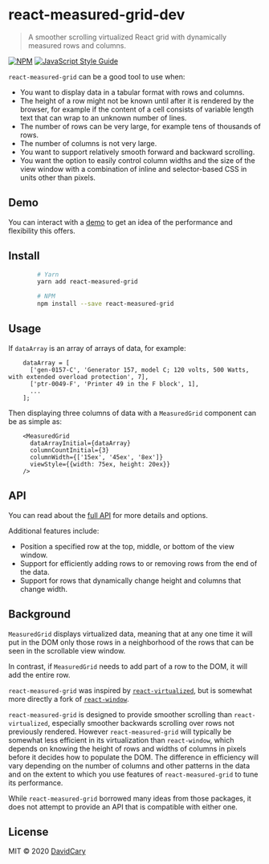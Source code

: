 # react-measured-grid-dev

> A smoother scrolling virtualized React grid with dynamically measured rows and columns.

[![NPM](https://img.shields.io/npm/v/react-measured-grid-dev.svg)](https://www.npmjs.com/package/react-measured-grid-dev) [![JavaScript Style Guide](https://img.shields.io/badge/code_style-standard-brightgreen.svg)](https://standardjs.com)

`react-measured-grid` can be a good tool to use when:

  - You want to display data in a tabular format with rows and columns.
  - The height of a row might not be known until after it is rendered by the browser,
      for example if the content of a cell consists of variable length text
      that can wrap to an unknown number of lines.
  - The number of rows can be very large, for example tens of thousands of rows.
  - The number of columns is not very large.
  - You want to support relatively smooth forward and backward scrolling.
  - You want the option to easily control column widths
      and the size of the view window
      with a combination of inline and selector-based CSS
      in units other than pixels.

## Demo

You can interact with a 
[demo](https://DavidCary.github.io/react-measured-grid/demo1/build)
to get an idea of the performance and flexibility this offers.

## Install

```bash
        # Yarn
        yarn add react-measured-grid

        # NPM
        npm install --save react-measured-grid
```

## Usage

If `dataArray` is an array of arrays of data, for example:

        dataArray = [
          ['gen-0157-C', 'Generator 157, model C; 120 volts, 500 Watts, with extended overload protection', 7],
          ['ptr-0049-F', 'Printer 49 in the F block', 1],
          ...
        ];

Then displaying three columns of data with a `MeasuredGrid` component
can be as simple as:

        <MeasuredGrid
          dataArrayInitial={dataArray}
          columnCountInitial={3}
          columnWidth={['15ex', '45ex', '8ex']}
          viewStyle={{width: 75ex, height: 20ex}}
        />
    
## API

You can read about the
[full API](https://DavidCary.github.io/react-measured-grid/)
for more details and options.

Additional features include:

  - Position a specified row at the top, middle, or bottom
      of the view window.
  - Support for efficiently adding rows to or removing rows from
      the end of the data.
  - Support for rows that dynamically change height
      and columns that change width.

## Background

`MeasuredGrid` displays virtualized data,
meaning that at any one time it will put in the DOM
only those rows in a neighborhood of the rows
that can be seen in the scrollable view window.

In contrast, if `MeasuredGrid` needs to add part of a row to the DOM,
it will add the entire row.

`react-measured-grid` was inspired by
[`react-virtualized`](https://npmjs.com/package/react-virtualized),
but is somewhat more directly a fork of
[`react-window`](https://npmjs.co/package/react-window).

`react-measured-grid` is designed
to provide smoother scrolling than `react-virtualized`,
especially smoother backwards scrolling over rows not previously rendered.
However `react-measured-grid` will typically be somewhat less efficient
in its virtualization than `react-window`,
which depends on knowing the height of rows
and widths of columns in pixels
before it decides how to populate the DOM.
The difference in efficiency will vary
depending on the number of columns and other patterns in the data
and on the extent to which you use features of `react-measured-grid`
to tune its performance.

While `react-measured-grid` borrowed many ideas from those packages,
it does not attempt to provide an API that is compatible with either one.

## License

MIT © 2020 [DavidCary](https://github.com/DavidCary)

 
